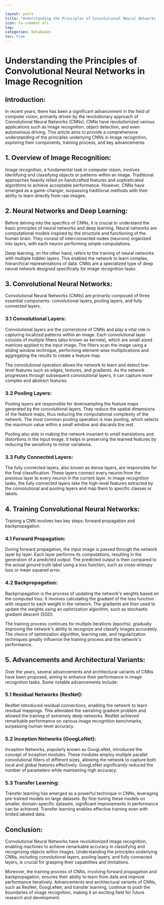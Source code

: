 ```yaml
---

layout: posts
title: "Understanding the Principles of Convolutional Neural Networks in Image Recognition"
icon: fa-comment-alt
tag:      
categories: Databases
toc: true
---
```




# Understanding the Principles of Convolutional Neural Networks in Image Recognition

## Introduction:

In recent years, there has been a significant advancement in the field of computer vision, primarily driven by the revolutionary approach of Convolutional Neural Networks (CNNs). CNNs have revolutionized various applications such as image recognition, object detection, and even autonomous driving. This article aims to provide a comprehensive understanding of the principles underlying CNNs in image recognition, exploring their components, training process, and key advancements.

## 1. Overview of Image Recognition:

Image recognition, a fundamental task in computer vision, involves identifying and classifying objects or patterns within an image. Traditional approaches heavily relied on handcrafted features and sophisticated algorithms to achieve acceptable performance. However, CNNs have emerged as a game-changer, surpassing traditional methods with their ability to learn directly from raw images.

## 2. Neural Networks and Deep Learning:

Before delving into the specifics of CNNs, it is crucial to understand the basic principles of neural networks and deep learning. Neural networks are computational models inspired by the structure and functioning of the human brain. They consist of interconnected nodes (neurons) organized into layers, with each neuron performing simple computations.

Deep learning, on the other hand, refers to the training of neural networks with multiple hidden layers. This enables the network to learn complex, hierarchical representations of data. CNNs are a specialized type of deep neural network designed specifically for image recognition tasks.

## 3. Convolutional Neural Networks:

Convolutional Neural Networks (CNNs) are primarily composed of three essential components: convolutional layers, pooling layers, and fully connected layers.

### 3.1 Convolutional Layers:

Convolutional layers are the cornerstone of CNNs and play a vital role in capturing localized patterns within an image. Each convolutional layer consists of multiple filters (also known as kernels), which are small-sized matrices applied to the input image. The filters scan the image using a sliding window technique, performing element-wise multiplications and aggregating the results to create a feature map.

The convolutional operation allows the network to learn and detect low-level features such as edges, textures, and gradients. As the network progresses through subsequent convolutional layers, it can capture more complex and abstract features.

### 3.2 Pooling Layers:

Pooling layers are responsible for downsampling the feature maps generated by the convolutional layers. They reduce the spatial dimensions of the feature maps, thus reducing the computational complexity of the network. The most common pooling operation is max pooling, which selects the maximum value within a small window and discards the rest.

Pooling also aids in making the network invariant to small translations and distortions in the input image. It helps in preserving the learned features by reducing the sensitivity to minor variations.

### 3.3 Fully Connected Layers:

The fully connected layers, also known as dense layers, are responsible for the final classification. These layers connect every neuron from the previous layer to every neuron in the current layer. In image recognition tasks, the fully connected layers take the high-level features extracted by the convolutional and pooling layers and map them to specific classes or labels.

## 4. Training Convolutional Neural Networks:

Training a CNN involves two key steps: forward propagation and backpropagation.

### 4.1 Forward Propagation:

During forward propagation, the input image is passed through the network layer by layer. Each layer performs its computations, resulting in the generation of a predicted output. The predicted output is then compared to the actual ground truth label using a loss function, such as cross-entropy loss or mean squared error.

### 4.2 Backpropagation:

Backpropagation is the process of updating the network's weights based on the computed loss. It involves calculating the gradient of the loss function with respect to each weight in the network. The gradients are then used to update the weights using an optimization algorithm, such as stochastic gradient descent (SGD).

The training process continues for multiple iterations (epochs), gradually improving the network's ability to recognize and classify images accurately. The choice of optimization algorithm, learning rate, and regularization techniques greatly influence the training process and the network's performance.

## 5. Advancements and Architectural Variants:

Over the years, several advancements and architectural variants of CNNs have been proposed, aiming to enhance their performance in image recognition tasks. Some notable advancements include:

### 5.1 Residual Networks (ResNet):

ResNet introduced residual connections, enabling the network to learn residual mappings. This alleviated the vanishing gradient problem and allowed the training of extremely deep networks. ResNet achieved remarkable performance on various image recognition benchmarks, surpassing human-level accuracy.

### 5.2 Inception Networks (GoogLeNet):

Inception Networks, popularly known as GoogLeNet, introduced the concept of inception modules. These modules employ multiple parallel convolutional filters of different sizes, allowing the network to capture both local and global features effectively. GoogLeNet significantly reduced the number of parameters while maintaining high accuracy.

### 5.3 Transfer Learning:

Transfer learning has emerged as a powerful technique in CNNs, leveraging pre-trained models on large datasets. By fine-tuning these models on smaller, domain-specific datasets, significant improvements in performance can be achieved. Transfer learning enables effective training even with limited labeled data.

## Conclusion:

Convolutional Neural Networks have revolutionized image recognition, enabling machines to achieve remarkable accuracy in classifying and recognizing objects within images. Understanding the principles underlying CNNs, including convolutional layers, pooling layers, and fully connected layers, is crucial for grasping their capabilities and limitations.

Moreover, the training process of CNNs, involving forward propagation and backpropagation, ensures their ability to learn from data and improve performance iteratively. Advancements and architectural variants of CNNs, such as ResNet, GoogLeNet, and transfer learning, continue to push the boundaries of image recognition, making it an exciting field for future research and development.